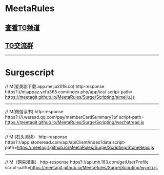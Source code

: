 # MeetaRules
## [查看TG频道](https://t.me/meetaclub)
## [TG交流群](https://t.me/joinchat/H0wr10TATOAQplouUXYNrQ)

***

# Surgescript 



//  M(爱美剧下载:app.meiju2018.co)
http-response https?:\/\/mjappaz.yefu365.com\/index.php\/app\/ios\/ script-path= https://meetagit.github.io/MeetaRules/Surge/Scripting/aimeiju.js

***

// M(微信读书)
http-response https?:\/\/i\.weread\.qq.com\/pay\/memberCardSummary\?pf script-path= https://meetagit.github.io/MeetaRules/Surge/Scripting/wechatread.js

***

//  M (石头阅读）
http-response https?:\/\/app\.stoneread\.com/api\/apiClient\/index\?data script-path=https://meetagit.github.io/MeetaRules/Surge/Scripting/StoneRead.js

***

//  M（网易漫画）
http-response https?:\/\/api\.mh\.163.com\/getUserProfile script-path=https://meetagit.github.io/MeetaRules/Surge/Scripting/wymh.js
